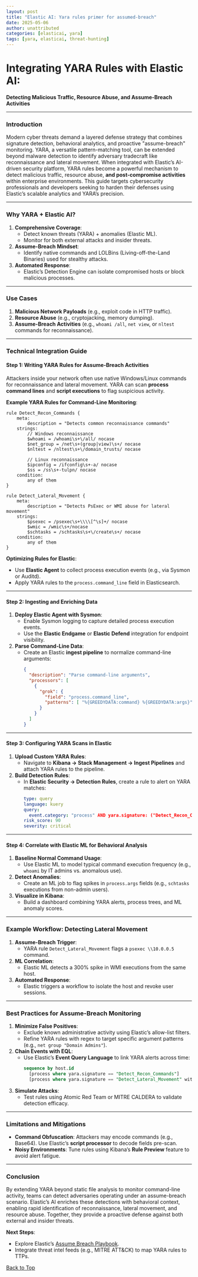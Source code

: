 ```yaml
---
layout: post
title: "Elastic AI: Yara rules primer for assumed-breach"
date: 2025-05-06
author: unattributed
categories: [elasticai, yara]
tags: [yara, elasticai, threat-hunting]
---
```


# Integrating YARA Rules with Elastic AI: 
**Detecting Malicious Traffic, Resource Abuse, and Assume-Breach Activities**  

---

### **Introduction**  
Modern cyber threats demand a layered defense strategy that combines signature detection, behavioral analytics, and proactive "assume-breach" monitoring. YARA, a versatile pattern-matching tool, can be extended beyond malware detection to identify adversary tradecraft like reconnaissance and lateral movement. When integrated with Elastic’s AI-driven security platform, YARA rules become a powerful mechanism to detect malicious traffic, resource abuse, **and post-compromise activities** within enterprise environments. This guide targets cybersecurity professionals and developers seeking to harden their defenses using Elastic’s scalable analytics and YARA’s precision.  

---

### **Why YARA + Elastic AI?**  
1. **Comprehensive Coverage**:  
   - Detect known threats (YARA) + anomalies (Elastic ML).  
   - Monitor for both external attacks and insider threats.  
2. **Assume-Breach Mindset**:  
   - Identify native commands and LOLBins (Living-off-the-Land Binaries) used for stealthy attacks.  
3. **Automated Response**:  
   - Elastic’s Detection Engine can isolate compromised hosts or block malicious processes.  

---

### **Use Cases**  
1. **Malicious Network Payloads** (e.g., exploit code in HTTP traffic).  
2. **Resource Abuse** (e.g., cryptojacking, memory dumping).  
3. **Assume-Breach Activities** (e.g., `whoami /all`, `net view`, or `nltest` commands for reconnaissance).  

---

### **Technical Integration Guide**  

#### **Step 1: Writing YARA Rules for Assume-Breach Activities**  
Attackers inside your network often use native Windows/Linux commands for reconnaissance and lateral movement. YARA can scan **process command lines** and **script executions** to flag suspicious activity.  

**Example YARA Rules for Command-Line Monitoring**:  
```yara  
rule Detect_Recon_Commands {  
    meta:  
        description = "Detects common reconnaissance commands"  
    strings:  
        // Windows reconnaissance  
        $whoami = /whoami\s+\/all/ nocase  
        $net_group = /net\s+(group|view)\s+/ nocase  
        $nltest = /nltest\s+\/domain_trusts/ nocase  

        // Linux reconnaissance  
        $ipconfig = /ifconfig\s+-a/ nocase  
        $ss = /ss\s+-tulpn/ nocase  
    condition:  
        any of them  
}  

rule Detect_Lateral_Movement {  
    meta:  
        description = "Detects PsExec or WMI abuse for lateral movement"  
    strings:  
        $psexec = /psexec\s+\\\\[^\s]+/ nocase  
        $wmic = /wmic\s+/nocase  
        $schtasks = /schtasks\s+\/create\s+/ nocase  
    condition:  
        any of them  
}  
```  

**Optimizing Rules for Elastic**:  
- Use **Elastic Agent** to collect process execution events (e.g., via Sysmon or Auditd).  
- Apply YARA rules to the `process.command_line` field in Elasticsearch.  

---

#### **Step 2: Ingesting and Enriching Data**  
1. **Deploy Elastic Agent with Sysmon**:  
   - Enable Sysmon logging to capture detailed process execution events.  
   - Use the **Elastic Endgame** or **Elastic Defend** integration for endpoint visibility.  
2. **Parse Command-Line Data**:  
   - Create an Elastic **ingest pipeline** to normalize command-line arguments:  
     ```json  
     {  
       "description": "Parse command-line arguments",  
       "processors": [  
         {  
           "grok": {  
             "field": "process.command_line",  
             "patterns": [ "%{GREEDYDATA:command} %{GREEDYDATA:args}" ]  
           }  
         }  
       ]  
     }  
     ```  

---

#### **Step 3: Configuring YARA Scans in Elastic**  
1. **Upload Custom YARA Rules**:  
   - Navigate to **Kibana → Stack Management → Ingest Pipelines** and attach YARA rules to the pipeline.  
2. **Build Detection Rules**:  
   - In **Elastic Security → Detection Rules**, create a rule to alert on YARA matches:  
     ```yaml  
     type: query  
     language: kuery  
     query:  
       event.category: "process" AND yara.signature: ("Detect_Recon_Commands" OR "Detect_Lateral_Movement")  
     risk_score: 90  
     severity: critical  
     ```  

---

#### **Step 4: Correlate with Elastic ML for Behavioral Analysis**  
1. **Baseline Normal Command Usage**:  
   - Use Elastic ML to model typical command execution frequency (e.g., `whoami` by IT admins vs. anomalous use).  
2. **Detect Anomalies**:  
   - Create an ML job to flag spikes in `process.args` fields (e.g., `schtasks` executions from non-admin users).  
3. **Visualize in Kibana**:  
   - Build a dashboard combining YARA alerts, process trees, and ML anomaly scores.  

---

### **Example Workflow: Detecting Lateral Movement**  
1. **Assume-Breach Trigger**:  
   - YARA rule `Detect_Lateral_Movement` flags a `psexec \\10.0.0.5` command.  
2. **ML Correlation**:  
   - Elastic ML detects a 300% spike in WMI executions from the same host.  
3. **Automated Response**:  
   - Elastic triggers a workflow to isolate the host and revoke user sessions.  

---

### **Best Practices for Assume-Breach Monitoring**  
1. **Minimize False Positives**:  
   - Exclude known administrative activity using Elastic’s allow-list filters.  
   - Refine YARA rules with regex to target specific argument patterns (e.g., `net group "Domain Admins"`).  
2. **Chain Events with EQL**:  
   - Use Elastic’s **Event Query Language** to link YARA alerts across time:  
     ```sql  
     sequence by host.id  
       [process where yara.signature == "Detect_Recon_Commands"]  
       [process where yara.signature == "Detect_Lateral_Movement" within 5m]  
     ```  
3. **Simulate Attacks**:  
   - Test rules using Atomic Red Team or MITRE CALDERA to validate detection efficacy.  

---

### **Limitations and Mitigations**  
- **Command Obfuscation**: Attackers may encode commands (e.g., Base64). Use Elastic’s **script processor** to decode fields pre-scan.  
- **Noisy Environments**: Tune rules using Kibana’s **Rule Preview** feature to avoid alert fatigue.  

---

### **Conclusion**  
By extending YARA beyond static file analysis to monitor command-line activity, teams can detect adversaries operating under an assume-breach scenario. Elastic’s AI enriches these detections with behavioral context, enabling rapid identification of reconnaissance, lateral movement, and resource abuse. Together, they provide a proactive defense against both external and insider threats.  

**Next Steps**:  
- Explore Elastic’s [Assume Breach Playbook](https://www.elastic.co/security-labs).  
- Integrate threat intel feeds (e.g., MITRE ATT&CK) to map YARA rules to TTPs.  

[Back to Top](#)